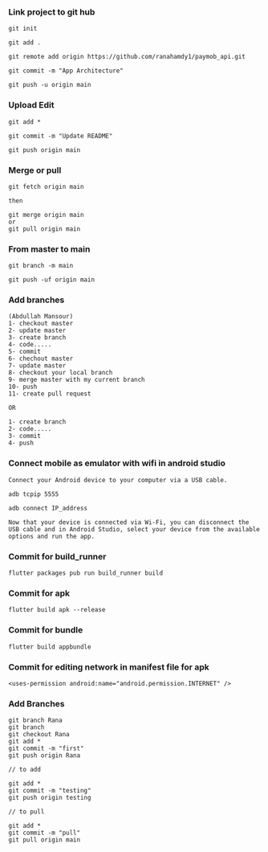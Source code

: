 ### Link project to git hub
```
git init

git add .

git remote add origin https://github.com/ranahamdy1/paymob_api.git

git commit -m "App Architecture"

git push -u origin main
```

### Upload Edit
```
git add *

git commit -m "Update README"

git push origin main
```

### Merge or pull
```
git fetch origin main 

then

git merge origin main 
or 
git pull origin main 
```

### From master to main
```
git branch -m main

git push -uf origin main
```

### Add branches
```
(Abdullah Mansour)
1- checkout master
2- update master
3- create branch 
4- code.....
5- commit
6- chechout master
7- update master
8- checkout your local branch
9- merge master with my current branch
10- push
11- create pull request

OR

1- create branch 
2- code.....
3- commit
4- push
```

### Connect mobile as emulator with wifi in android studio
```
Connect your Android device to your computer via a USB cable.

adb tcpip 5555

adb connect IP_address

Now that your device is connected via Wi-Fi, you can disconnect the USB cable and in Android Studio, select your device from the available options and run the app.
```

### Commit for build_runner
```
flutter packages pub run build_runner build
```

### Commit for apk
```
flutter build apk --release
```

### Commit for bundle
```
flutter build appbundle
```

### Commit for editing network in manifest file for apk 
```
<uses-permission android:name="android.permission.INTERNET" />
```
### Add Branches
```
git branch Rana
git branch
git checkout Rana
git add *
git commit -m "first"
git push origin Rana

// to add

git add *
git commit -m "testing"
git push origin testing

// to pull

git add *
git commit -m "pull"
git pull origin main
```
